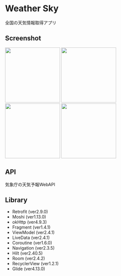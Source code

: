 # Weather Sky
全国の天気情報取得アプリ

## Screenshot
<img src="https://user-images.githubusercontent.com/44295226/161420682-1f61b996-7643-4104-9119-3005e7ae6e18.png" width="180px"> <img src="https://user-images.githubusercontent.com/44295226/161420680-b59c04c2-efaa-48a3-be60-40959c46de5a.png" width="180px"> <img src="https://user-images.githubusercontent.com/44295226/161420676-63424b10-0a21-4b2c-ac3a-9f34cb56c747.png" width="180px"> <img src="https://user-images.githubusercontent.com/44295226/161420679-d6d8c94e-6bfe-47b1-9b86-c5fc8f01e75c.png" width="180px">

## API
気象庁の天気予報WebAPI

## Library
- Retrofit (ver2.9.0)
- Moshi (ver1.13.0)
- okHttp (ver4.9.3)
- Fragment (ver1.4.1)
- ViewModel (ver2.4.1)
- LiveData (ver2.4.1)
- Coroutine (ver1.6.0)
- Navigation (ver2.3.5)
- Hilt (ver2.40.5)
- Room (ver2.4.2)
- RecyclerView (ver1.2.1)
- Glide (ver4.13.0)
